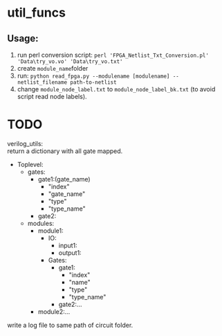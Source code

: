 # util_funcs
## Usage:
1. run perl conversion script: ```perl 'FPGA_Netlist_Txt_Conversion.pl' 'Data\try_vo.vo' 'Data\try_vo.txt'``` <br>
1. create  ```module_name```folder
1. run: ```python read_fpga.py --modulename [modulename] --netlist_filename path-to-netlist```<br>
1. change ```module_node_label.txt``` to ```module_node_label_bk.txt``` (to avoid script read node labels).<br>



# TODO
verilog_utils:<br>
return a dictionary with all gate mapped.<br>
- Toplevel:
  - gates:
    - gate1:(gate_name)
      - "index"
      - "gate_name"
      - "type"
      - "type_name"
    - gate2:
  - modules:
    - module1:
      - IO:
        - input1:
        - output1:
      - Gates:
        - gate1:
          - "index"
          - "name"
          - "type"
          - "type_name"
        - gate2:...
    - module2:...
  
write a log file to same path of circuit folder.
